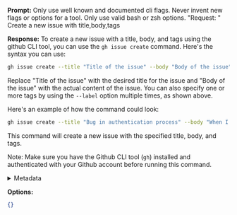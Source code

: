 **Prompt:**
Only use well known and documented cli flags. Never invent new flags or options for a tool. Only use valid bash or zsh options.
"Request: " Create a new issue with title,body,tags


**Response:**
To create a new issue with a title, body, and tags using the github CLI tool, you can use the `gh issue create` command. Here's the syntax you can use:

```bash
gh issue create --title "Title of the issue" --body "Body of the issue" --label "tag1" --label "tag2"
```

Replace "Title of the issue" with the desired title for the issue and "Body of the issue" with the actual content of the issue. You can also specify one or more tags by using the `--label` option multiple times, as shown above.

Here's an example of how the command could look:

```bash
gh issue create --title "Bug in authentication process" --body "When I try to login, I encounter an error message." --label "bug" --label "authentication"
```

This command will create a new issue with the specified title, body, and tags.

Note: Make sure you have the Github CLI tool (`gh`) installed and authenticated with your Github account before running this command.

<details><summary>Metadata</summary>

- Duration: 7006 ms
- Datetime: 2023-08-31T12:48:34.415363
- Model: gpt-3.5-turbo-0613

</details>

**Options:**
```json
{}
```

